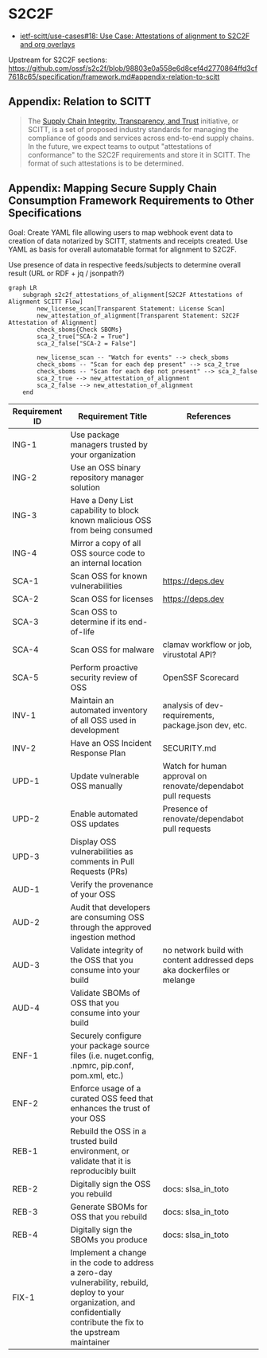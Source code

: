 # S2C2F

- [ietf-scitt/use-cases#18: Use Case: Attestations of alignment to S2C2F and org overlays](https://github.com/ietf-scitt/use-cases/pull/18)

Upstream for S2C2F sections: https://github.com/ossf/s2c2f/blob/98803e0a558e6d8cef4d2770864ffd3cf7618c65/specification/framework.md#appendix-relation-to-scitt

## Appendix: Relation to SCITT

> The [Supply Chain Integrity, Transparency, and Trust](https://github.com/ietf-scitt) initiative, or SCITT, is a set of proposed industry standards for managing the compliance of goods and services across end-to-end supply chains. In the future, we expect teams to output "attestations of conformance" to the S2C2F requirements and store it in SCITT. The format of such attestations is to be determined.

## Appendix: Mapping Secure Supply Chain Consumption Framework Requirements to Other Specifications

Goal: Create YAML file allowing users to map webhook event data to creation of data notarized by SCITT, statments and receipts created. Use YAML as basis for overall automatable format for alignment to S2C2F.

Use presence of data in respective feeds/subjects to determine overall result (URL or RDF + jq / jsonpath?)

```mermaid
graph LR
    subgraph s2c2f_attestations_of_alignment[S2C2F Attestations of Alignment SCITT Flow]
        new_license_scan[Transparent Statement: License Scan]
        new_attestation_of_alignment[Transparent Statement: S2C2F Attestation of Alignment]
        check_sboms{Check SBOMs}
        sca_2_true["SCA-2 = True"]
        sca_2_false["SCA-2 = False"]

        new_license_scan -- "Watch for events" --> check_sboms
        check_sboms -- "Scan for each dep present" --> sca_2_true
        check_sboms -- "Scan for each dep not present" --> sca_2_false
        sca_2_true --> new_attestation_of_alignment
        sca_2_false --> new_attestation_of_alignment
    end
```

| **Requirement ID** | **Requirement Title** | **References** |
| --- | --- | --- |
| ING-1 | Use package managers trusted by your organization | |
| ING-2 | Use an OSS binary repository manager solution | |
| ING-3 | Have a Deny List capability to block known malicious OSS from being consumed | |
| ING-4 | Mirror a copy of all OSS source code to an internal location | |
| SCA-1 | Scan OSS for known vulnerabilities | https://deps.dev |
| SCA-2 | Scan OSS for licenses | https://deps.dev |
| SCA-3 | Scan OSS to determine if its end-of-life | |
| SCA-4 | Scan OSS for malware | clamav workflow or job, virustotal API? |
| SCA-5 | Perform proactive security review of OSS | OpenSSF Scorecard |
| INV-1 | Maintain an automated inventory of all OSS used in development | analysis of dev-requirements, package.json dev, etc. |
| INV-2 | Have an OSS Incident Response Plan | SECURITY.md |
| UPD-1 | Update vulnerable OSS manually | Watch for human approval on renovate/dependabot pull requests |
| UPD-2 | Enable automated OSS updates | Presence of renovate/dependabot pull requests |
| UPD-3 | Display OSS vulnerabilities as comments in Pull Requests (PRs) | |
| AUD-1 | Verify the provenance of your OSS |  |
| AUD-2 | Audit that developers are consuming OSS through the approved ingestion method | |
| AUD-3 | Validate integrity of the OSS that you consume into your build | no network build with content addressed deps aka dockerfiles or melange |
| AUD-4 | Validate SBOMs of OSS that you consume into your build | |
| ENF-1 | Securely configure your package source files (i.e. nuget.config, .npmrc, pip.conf, pom.xml, etc.) | |
| ENF-2 | Enforce usage of a curated OSS feed that enhances the trust of your OSS | |
| REB-1 | Rebuild the OSS in a trusted build environment, or validate that it is reproducibly built | |
| REB-2 | Digitally sign the OSS you rebuild | docs: slsa_in_toto |
| REB-3 | Generate SBOMs for OSS that you rebuild | docs: slsa_in_toto |
| REB-4 | Digitally sign the SBOMs you produce | docs: slsa_in_toto |
| FIX-1 | Implement a change in the code to address a zero-day vulnerability, rebuild, deploy to your organization, and confidentially contribute the fix to the upstream maintainer | |
